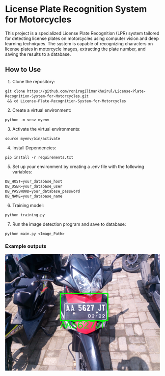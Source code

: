 # License Plate Recognition System for Motorcycles

This project is a specialized License Plate Recognition (LPR) system tailored for detecting license plates on motorcycles using computer vision and deep learning techniques. The system is capable of recognizing characters on license plates in motorcycle images, extracting the plate number, and saving the results to a database.

## How to Use

1. Clone the repository:

```
git clone https://github.com/roniragilimankhoirul/License-Plate-Recognition-System-for-Motorcycles.git
 && cd License-Plate-Recognition-System-for-Motorcycles
```

2. Create a virtual environment:

```
python -m venv myenv
```

3. Activate the virtual environments:

```
source myenv/bin/activate
```

4. Install Dependencies:

```
pip install -r requirements.txt
```

5. Set up your environment by creating a .env file with the following variables:

```
DB_HOST=your_database_host
DB_USER=your_database_user
DB_PASSWORD=your_database_password
DB_NAME=your_database_name
```

6. Training model:

```
python training.py
```

7. Run the image detection program and save to database:

```
python main.py <Image_Path>
```

### Example outputs

![lpd](./output_example/AA5627JT_output.jpg)
